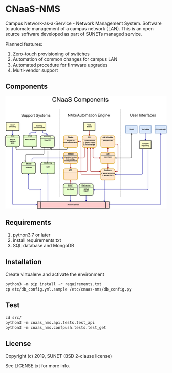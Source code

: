 # CNaaS-NMS

Campus Network-as-a-Service - Network Management System. Software to automate management of a campus network (LAN). This is an open source software developed as part of SUNETs managed service.

Planned features:
1. Zero-touch provisioning of switches
1. Automation of common changes for campus LAN
1. Automated procedure for firmware upgrades
1. Multi-vendor support

## Components

![CNaaS component architecture](cnaas-components-20190408.png?raw=true)

## Requirements

1. python3.7 or later
1. install requirements.txt
1. SQL database and MongoDB

## Installation

Create virtualenv and activate the environment

```
python3 -m pip install -r requirements.txt
cp etc/db_config.yml.sample /etc/cnaas-nms/db_config.py
```

## Test

```
cd src/
python3 -m cnaas_nms.api.tests.test_api
python3 -m cnaas_nms.confpush.tests.test_get
```

## License

Copyright (c) 2019, SUNET (BSD 2-clause license)

See LICENSE.txt for more info.
